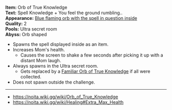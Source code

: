 **Item:** Orb of True Knowledge
<br>
**Text:** Spell Knowledge + You feel the ground rumbling..
<br>
**Appearance:** [Blue flaming orb with the spell in question inside](https://noita.wiki.gg/wiki/Orb_of_True_Knowledge)
<br>
**Quality:** 2
<br>
**Pools:** Ultra secret room
<br>
**Abyss:** Orb shaped

- Spawns the spell displayed inside as an item.
- Increases Mom's health.
  - Causes the screen to shake a few seconds after picking it up with a distant Mom laugh.
- Always spawns in the Ultra secret room.
  - Gets replaced by a [Familiar Orb of True Knowledge](/docs/challenges/The%20Witching%20Hour/items/passive/orbs/Familiar%20Orb%20of%20True%20Knowledge/idea.md) if all were collected.
- Does not spawn outside the challenge.

---

- https://noita.wiki.gg/wiki/Orb_of_True_Knowledge
- https://noita.wiki.gg/wiki/Healing#Extra_Max_Health